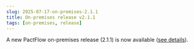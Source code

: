 ```yaml
---
slug: 2025-07-17-on-premises-2.1.1
title: On-premises release v2.1.1
tags: [on-premises, release]
---
```


A new PactFlow on-premises release (2.1.1) is now available ([see details](/docs/on-premises/releases/2.1.1)).